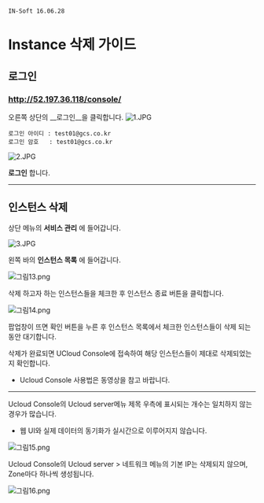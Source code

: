                                                                                                 IN-Soft 16.06.28
# Instance 삭제 가이드

## 로그인
### http://52.197.36.118/console/
오른쪽 상단의 __로그인__을 클릭합니다.
![1.JPG](https://s3-ap-northeast-1.amazonaws.com/torchpad-production/wikis/1595/88fdkLARFyLgoGxVCU6z_1.JPG)
```
로그인 아이디 : test01@gcs.co.kr
로그인 암호   : test01@gcs.co.kr
```
![2.JPG](https://s3-ap-northeast-1.amazonaws.com/torchpad-production/wikis/1595/Z8ihXTqQNS1TmOABwsZ3_2.JPG)

__로그인__ 합니다.

---

## 인스턴스 삭제
상단 메뉴의 __서비스 관리__ 에 들어갑니다.

![3.JPG](https://s3-ap-northeast-1.amazonaws.com/torchpad-production/wikis/1595/GFNiAnclRNSTALHudXLG_3.JPG)

왼쪽 바의 __인스턴스 목록__ 에 들어갑니다.

![그림13.png](https://s3-ap-northeast-1.amazonaws.com/torchpad-production/wikis/1595/h0Y48qdJSz2vmVJ35vyS_%EA%B7%B8%EB%A6%BC13.png)

삭제 하고자 하는 인스턴스들을 체크한 후 인스턴스 종료 버튼을 클릭합니다.

![그림14.png](https://s3-ap-northeast-1.amazonaws.com/torchpad-production/wikis/1595/PIpq6WOvS55wj3ZsMVaY_%EA%B7%B8%EB%A6%BC14.png)

팝업창이 뜨면 확인 버튼을 누른 후 인스턴스 목록에서 체크한 인스턴스들이 삭제 되는 동안 대기합니다.

삭제가 완료되면 UCloud Console에 접속하여 해당 인스턴스들이 제대로 삭제되었는지 확인합니다.

- Ucloud Console 사용법은 동영상을 참고 바랍니다.

---

Ucloud Console의 Ucloud server메뉴 제목 우측에 표시되는 개수는 일치하지 않는 경우가 많습니다.
- 웹 UI와 실제 데이터의 동기화가 실시간으로 이루어지지 않습니다.

![그림15.png](https://s3-ap-northeast-1.amazonaws.com/torchpad-production/wikis/1595/nrOiOOdSKQSbZPMbU1Jw_%EA%B7%B8%EB%A6%BC15.png)

Ucloud Console의 Ucloud server > 네트워크 메뉴의 기본 IP는 삭제되지 않으며, Zone마다 하나씩 생성됩니다.

![그림16.png](https://s3-ap-northeast-1.amazonaws.com/torchpad-production/wikis/1595/0ALPBnmiRwCq3CMTf2Zf_%EA%B7%B8%EB%A6%BC16.png)

